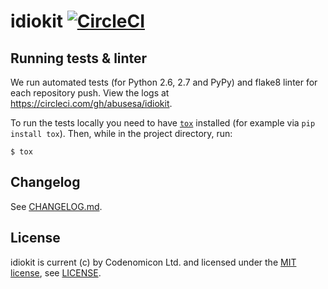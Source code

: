 # idiokit [![CircleCI](https://circleci.com/gh/abusesa/idiokit.svg?style=shield)](https://circleci.com/gh/abusesa/idiokit)

## Running tests & linter

We run automated tests (for Python 2.6, 2.7 and PyPy) and flake8 linter for each repository push. View the logs at https://circleci.com/gh/abusesa/idiokit.

To run the tests locally you need to have [```tox```](http://tox.testrun.org/) installed (for example via ```pip install tox```). Then, while in the project directory, run:

```
$ tox
```

## Changelog

See [CHANGELOG.md](./CHANGELOG.md).


## License

idiokit is current (c) by Codenomicon Ltd. and licensed under the [MIT license](http://www.opensource.org/licenses/mit-license.php), see [LICENSE](./LICENSE).
